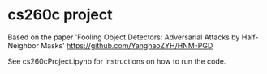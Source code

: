 # cs260c project
Based on the paper 'Fooling Object Detectors: Adversarial Attacks by Half-Neighbor Masks'
https://github.com/YanghaoZYH/HNM-PGD


See cs260cProject.ipynb for instructions on how to run the code.
